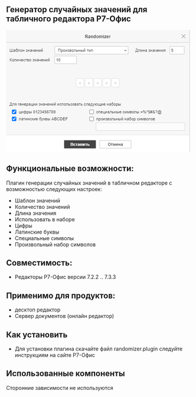 ## Генератор случайных значений для табличного редактора Р7-Офис
<img alt="Preview" width="498px" src="https://github.com/VNexsus/randomizer-plugin/blob/main/Preview.png">

## Функциональные возможности:
Плагин генерации случайных значений в табличном редакторе с возможностью следующих настроек:
*	Шаблон значений
*	Количество значений
*	Длина значения
*	Использовать в наборе
*	Цифры
*	Латинские буквы
*	Специальные символы
*	Произвольный набор символов

## Совместимость:
*	Редакторы Р7-Офис версии 7.2.2 .. 7.3.3

## Применимо для продуктов:
*	десктоп редактор
*	Сервер документов (онлайн редактор)

## Как установить
*	Для установки плагина скачайте файл randomizer.plugin следуйте инструкциям на сайте Р7-Офиc

## Использованные компоненты
Сторонние зависимости не используются
